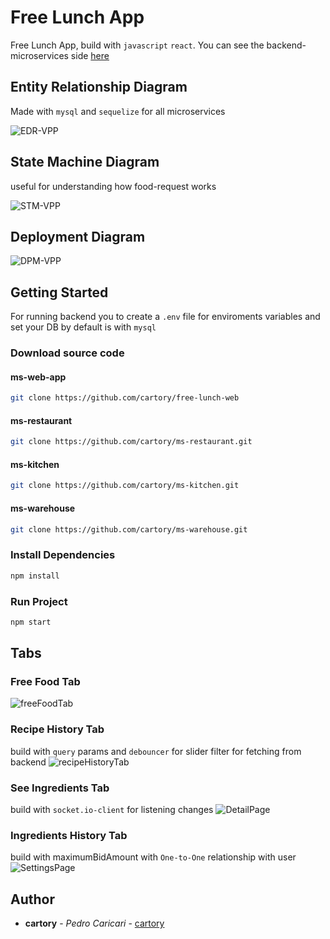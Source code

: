 # Free Lunch App

Free Lunch App, build with `javascript` `react`. You can see the backend-microservices side [here](https://github.com/cartory/antique-bidding-back.git)

## Entity Relationship Diagram

Made with `mysql` and `sequelize` for all microservices

![EDR-VPP](https://cdn.discordapp.com/attachments/810375634042748948/983735286141960292/Screen_Shot_2022-06-07_at_10.12.38.png)

## State Machine Diagram

useful for understanding how food-request works

![STM-VPP](https://media.discordapp.net/attachments/810375634042748948/983737358199443536/Screen_Shot_2022-06-07_at_10.20.48.png?width=424&height=624)

## Deployment Diagram

![DPM-VPP](https://media.discordapp.net/attachments/810375634042748948/983747311257649242/Screen_Shot_2022-06-07_at_11.00.29.png?width=958&height=625)

## Getting Started

For running backend you to create a `.env` file for enviroments variables and set your DB
by default is with `mysql`

### Download source code

#### ms-web-app

```bash
git clone https://github.com/cartory/free-lunch-web
```

#### ms-restaurant

```bash
git clone https://github.com/cartory/ms-restaurant.git
```

#### ms-kitchen

```bash
git clone https://github.com/cartory/ms-kitchen.git
```

#### ms-warehouse

```bash
git clone https://github.com/cartory/ms-warehouse.git
```

### Install Dependencies

```bash
npm install
```

### Run Project

```bash
npm start
```

## Tabs

### Free Food Tab

![freeFoodTab](https://media.discordapp.net/attachments/810375634042748948/983775997876895754/Screen_Shot_2022-06-07_at_12.54.22.png?width=961&height=625)

### Recipe History Tab

build with `query` params and `debouncer` for slider filter for fetching from backend
![recipeHistoryTab](https://media.discordapp.net/attachments/810375634042748948/907370887207075840/Screen_Shot_2021-11-08_at_16.47.49.png?width=1663&height=1047)

### See Ingredients Tab

build with `socket.io-client` for listening changes
![DetailPage](https://cdn.discordapp.com/attachments/810375634042748948/907371512674271282/Screen_Shot_2021-11-08_at_16.50.15.png)

### Ingredients History Tab

build with maximumBidAmount with `One-to-One` relationship with user
![SettingsPage](https://cdn.discordapp.com/attachments/810375634042748948/907371984973885440/Screen_Shot_2021-11-08_at_16.52.14.png)

## Author

-   **cartory** - _Pedro Caricari_ - [cartory](https://github.com/cartory)
